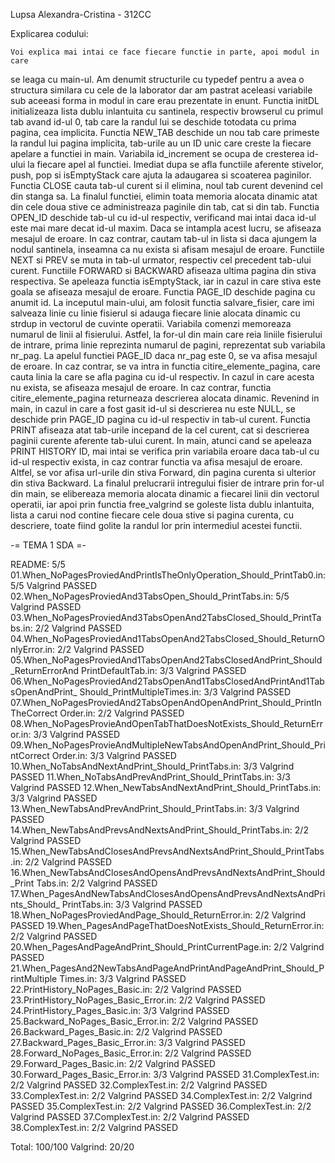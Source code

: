 Lupsa Alexandra-Cristina - 312CC

Explicarea codului:

	Voi explica mai intai ce face fiecare functie in parte, apoi modul in care
se leaga cu main-ul. Am denumit structurile cu typedef pentru a avea o structura
similara cu cele de la laborator dar am pastrat aceleasi variabile sub aceeasi
forma in modul in care erau prezentate in enunt.
	Functia initDL initializeaza lista dublu inlantuita cu santinela, respectiv
browserul cu primul tab avand id-ul 0, tab care la randul lui se deschide
totodata cu prima pagina, cea implicita.
	Functia NEW_TAB deschide un nou tab care primeste la randul lui pagina
implicita, tab-urile au un ID unic care creste la fiecare apelare a functiei in
main. Variabila id_increment se ocupa de cresterea id-ului la fiecare apel al
functiei.
	Imediat dupa se afla functiile aferente stivelor, push, pop si isEmptyStack
care ajuta la adaugarea si scoaterea paginilor.
	Functia CLOSE cauta tab-ul curent si il elimina, noul tab curent devenind
cel din stanga sa. La finalul functiei, elimin toata memoria alocata dinamic
atat din cele doua stive ce administreaza paginile din tab, cat si din tab.
	Functia OPEN_ID deschide tab-ul cu id-ul respectiv, verificand mai intai
daca id-ul este mai mare decat id-ul maxim. Daca se intampla acest lucru, se
afiseaza mesajul de eroare. In caz contrar, cautam tab-ul in lista si daca
ajungem la nodul santinela, inseamna ca nu exista si afisam mesajul de eroare.
	Functiile NEXT si PREV se muta in tab-ul urmator, respectiv cel precedent
tab-ului curent.
	Functiile FORWARD si BACKWARD afiseaza ultima pagina din stiva respectiva.
Se apeleaza functia isEmptyStack, iar in cazul in care stiva este goala se
afiseaza mesajul de eroare.
	Functia PAGE_ID deschide pagina cu anumit id. La inceputul main-ului, am
folosit functia salvare_fisier, care imi salveaza linie cu linie fisierul si
adauga fiecare linie alocata dinamic cu strdup in vectorul de cuvinte operatii.
Variabila comenzi memoreaza numarul de linii al fisierului. Astfel, la
for-ul din main care reia liniile fisierului de intrare, prima linie reprezinta
numarul de pagini, reprezentat sub variabila nr_pag. La apelul functiei PAGE_ID
daca nr_pag este 0, se va afisa mesajul de eroare. In caz contrar, se va intra
in functia citire_elemente_pagina, care cauta linia la care se afla pagina cu
id-ul respectiv. In cazul in care acesta nu exista, se afiseaza mesajul de
eroare. In caz contrar, functia citire_elemente_pagina returneaza descrierea
alocata dinamic. Revenind in main, in cazul in care a fost gasit id-ul si
descrierea nu este NULL, se deschide prin PAGE_ID pagina cu id-ul respectiv in
tab-ul curent.
	Functia PRINT afiseaza atat tab-urile incepand de la cel curent, cat si
descrierea paginii curente aferente tab-ului curent.
	In main, atunci cand se apeleaza PRINT HISTORY ID, mai intai se verifica
prin variabila eroare daca tab-ul cu id-ul respectiv exista, in caz contrar
functia va afisa mesajul de eroare. Altfel, se vor afisa url-urile din stiva
Forward, din pagina curenta si ulterior din stiva Backward.
	La finalul prelucrarii intregului fisier de intrare prin for-ul din main,
se elibereaza memoria alocata dinamic a fiecarei linii din vectorul operatii,
iar apoi prin functia free_valgrind se goleste lista dublu inlantuita, lista a
carui nod contine fiecare cele doua stive si pagina curenta, cu descriere, toate
fiind golite la randul lor prin intermediul acestei functii.

-= TEMA 1 SDA =-

README: 5/5
01.When_NoPagesProviedAndPrintIsTheOnlyOperation_Should_PrintTab0.in: 5/5
  Valgrind PASSED
02.When_NoPagesProviedAnd3TabsOpen_Should_PrintTabs.in: 5/5
  Valgrind PASSED
03.When_NoPagesProviedAnd3TabsOpenAnd2TabsClosed_Should_PrintTabs.in: 2/2
  Valgrind PASSED
04.When_NoPagesProviedAnd1TabsOpenAnd2TabsClosed_Should_ReturnOnlyError.in: 2/2
  Valgrind PASSED
05.When_NoPagesProviedAnd1TabsOpenAnd2TabsClosedAndPrint_Should_ReturnErrorAnd
PrintDefaultTab.in: 3/3
  Valgrind PASSED
06.When_NoPagesProviedAnd2TabsOpenAnd1TabsClosedAndPrintAnd1TabsOpenAndPrint_
Should_PrintMultipleTimes.in: 3/3
  Valgrind PASSED
07.When_NoPagesProviedAnd2TabsOpenAndOpenAndPrint_Should_PrintInTheCorrect
Order.in: 2/2
  Valgrind PASSED
08.When_NoPagesProvieAndOpenTabThatDoesNotExists_Should_ReturnError.in: 3/3
  Valgrind PASSED
09.When_NoPagesProvieAndMultipleNewTabsAndOpenAndPrint_Should_PrintCorrect
Order.in: 3/3
  Valgrind PASSED
10.When_NoTabsAndNextAndPrint_Should_PrintTabs.in: 3/3
  Valgrind PASSED
11.When_NoTabsAndPrevAndPrint_Should_PrintTabs.in: 3/3
  Valgrind PASSED
12.When_NewTabsAndNextAndPrint_Should_PrintTabs.in: 3/3
  Valgrind PASSED
13.When_NewTabsAndPrevAndPrint_Should_PrintTabs.in: 3/3
  Valgrind PASSED
14.When_NewTabsAndPrevsAndNextsAndPrint_Should_PrintTabs.in: 2/2
  Valgrind PASSED
15.When_NewTabsAndClosesAndPrevsAndNextsAndPrint_Should_PrintTabs.in: 2/2
  Valgrind PASSED
16.When_NewTabsAndClosesAndOpensAndPrevsAndNextsAndPrint_Should_Print
Tabs.in: 2/2
  Valgrind PASSED
17.When_PagesAndNewTabsAndClosesAndOpensAndPrevsAndNextsAndPrints_Should_
PrintTabs.in: 3/3
  Valgrind PASSED
18.When_NoPagesProviedAndPage_Should_ReturnError.in: 2/2
  Valgrind PASSED
19.When_PagesAndPageThatDoesNotExists_Should_ReturnError.in: 2/2
  Valgrind PASSED
20.When_PagesAndPageAndPrint_Should_PrintCurrentPage.in: 2/2
  Valgrind PASSED
21.When_PagesAnd2NewTabsAndPageAndPrintAndPageAndPrint_Should_PrintMultiple
Times.in: 3/3
  Valgrind PASSED
22.PrintHistory_NoPages_Basic.in: 2/2
  Valgrind PASSED
23.PrintHistory_NoPages_Basic_Error.in: 2/2
  Valgrind PASSED
24.PrintHistory_Pages_Basic.in: 3/3
  Valgrind PASSED
25.Backward_NoPages_Basic_Error.in: 2/2
  Valgrind PASSED
26.Backward_Pages_Basic.in: 2/2
  Valgrind PASSED
27.Backward_Pages_Basic_Error.in: 3/3
  Valgrind PASSED
28.Forward_NoPages_Basic_Error.in: 2/2
  Valgrind PASSED
29.Forward_Pages_Basic.in: 2/2
  Valgrind PASSED
30.Forward_Pages_Basic_Error.in: 3/3
  Valgrind PASSED
31.ComplexTest.in: 2/2
  Valgrind PASSED
32.ComplexTest.in: 2/2
  Valgrind PASSED
33.ComplexTest.in: 2/2
  Valgrind PASSED
34.ComplexTest.in: 2/2
  Valgrind PASSED
35.ComplexTest.in: 2/2
  Valgrind PASSED
36.ComplexTest.in: 2/2
  Valgrind PASSED
37.ComplexTest.in: 2/2
  Valgrind PASSED
38.ComplexTest.in: 2/2
  Valgrind PASSED

Total: 100/100
Valgrind: 20/20